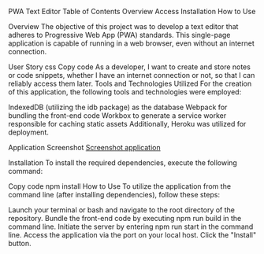 PWA Text Editor
Table of Contents
Overview
Access
Installation
How to Use

Overview
The objective of this project was to develop a text editor that adheres to Progressive Web App (PWA) standards. This single-page application is capable of running in a web browser, even without an internet connection.

User Story
css
Copy code
As a developer, I want to create and store notes or code snippets, whether I have an internet connection or not, so that I can reliably access them later.
Tools and Technologies Utilized
For the creation of this application, the following tools and technologies were employed:

IndexedDB (utilizing the idb package) as the database
Webpack for bundling the front-end code
Workbox to generate a service worker responsible for caching static assets
Additionally, Heroku was utilized for deployment.

Application Screenshot
[Screenshot application](./assets/images/screenshoapplication.png)

Installation
To install the required dependencies, execute the following command:

Copy code
npm install
How to Use
To utilize the application from the command line (after installing dependencies), follow these steps:

Launch your terminal or bash and navigate to the root directory of the repository.
Bundle the front-end code by executing npm run build in the command line.
Initiate the server by entering npm run start in the command line.
Access the application via the port on your local host.
Click the "Install" button.